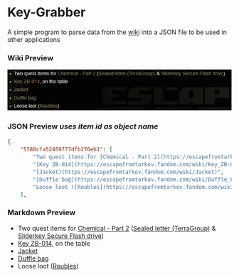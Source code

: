 # Key-Grabber
A simple program to parse data from the [wiki](https://escapefromtarkov.fandom.com/wiki/Escape_from_Tarkov_Wiki) into a JSON file to be used in other applications

### Wiki Preview
![Wiki Image](./wikipreview.png)

### JSON Preview *uses item id as object name*
```json
{
    "5780cfa52459777dfb276eb1": [
        "Two quest items for [Chemical - Part 2](https://escapefromtarkov.fandom.com/wiki/Chemical_-_Part_2) ([Sealed letter (TerraGroup)](https://escapefromtarkov.fandom.com/wiki/Sealed_letter_(TerraGroup)) & [Sliderkey Secure Flash drive](https://escapefromtarkov.fandom.com/wiki/Sliderkey_Secure_Flash_drive))",
        "[Key ZB-014](https://escapefromtarkov.fandom.com/wiki/Key_ZB-014), on the table",
        "[Jacket](https://escapefromtarkov.fandom.com/wiki/Jacket)",
        "[Duffle bag](https://escapefromtarkov.fandom.com/wiki/Duffle_bag)",
        "Loose loot ([Roubles](https://escapefromtarkov.fandom.com/wiki/Roubles))"
    ],
```

### Markdown Preview
- Two quest items for [Chemical - Part 2](https://escapefromtarkov.fandom.com/wiki/Chemical_-_Part_2) ([Sealed letter (TerraGroup)](https://escapefromtarkov.fandom.com/wiki/Sealed_letter_(TerraGroup)) & [Sliderkey Secure Flash drive](https://escapefromtarkov.fandom.com/wiki/Sliderkey_Secure_Flash_drive))
 - [Key ZB-014](https://escapefromtarkov.fandom.com/wiki/Key_ZB-014), on the table
 - [Jacket](https://escapefromtarkov.fandom.com/wiki/Jacket)
 - [Duffle bag](https://escapefromtarkov.fandom.com/wiki/Duffle_bag)
 - Loose loot ([Roubles](https://escapefromtarkov.fandom.com/wiki/Roubles))
